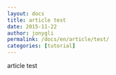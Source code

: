 ```yaml
---
layout: docs
title: article test
date: 2015-11-22
author: jonygli
permalink: /docs/en/article/test/
categories: [tutorial]
---
```


article test